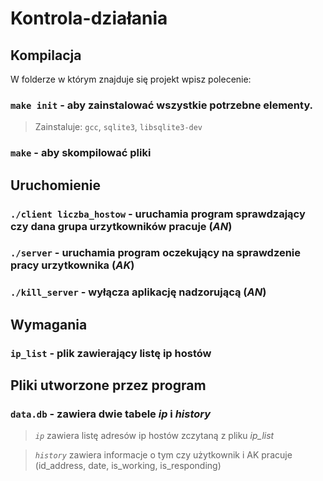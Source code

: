 # Kontrola-działania

## Kompilacja

W folderze w którym znajduje się projekt wpisz polecenie: 

### `make init` - aby zainstalować wszystkie potrzebne elementy.
> Zainstaluje:
> `gcc`, 
> `sqlite3`, 
> `libsqlite3-dev`

### `make` - aby skompilować pliki

## Uruchomienie

### `./client liczba_hostow` - uruchamia program sprawdzający czy dana grupa urzytkowników pracuje (*AN*)

### `./server` - uruchamia program oczekujący na sprawdzenie pracy urzytkownika (*AK*)

### `./kill_server` - wyłącza aplikację nadzorującą (*AN*)

## Wymagania

### `ip_list` - plik zawierający listę ip hostów

## Pliki utworzone przez program

### `data.db` - zawiera dwie tabele *ip* i *history*

> *`ip`* zawiera listę adresów ip hostów zczytaną z pliku *ip_list*

> *`history`* zawiera informacje o tym czy użytkownik i AK pracuje (id_address, date, is_working, is_responding)
